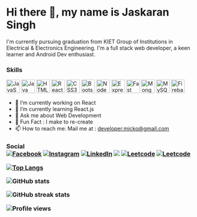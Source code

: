### <h1>Hi there 👋, my name is Jaskaran Singh 
I'm currently pursuing graduation from KIET Group of Institutions in Electrical & Electronics Engineering. I'm a full stack web developer, a keen learner and Android Dev enthusiast.
	
### Skills

<p align="left">
<a href="https://developer.mozilla.org/en-US/docs/Web/JavaScript" target="_blank" rel="noreferrer"><img src="https://raw.githubusercontent.com/danielcranney/readme-generator/main/public/icons/skills/javascript-colored.svg" width="36" height="36" alt="JavaScript" /></a>
<a href="https://www.oracle.com/java/" target="_blank" rel="noreferrer"><img src="https://raw.githubusercontent.com/danielcranney/readme-generator/main/public/icons/skills/java-colored.svg" width="36" height="36" alt="Java" /></a>
<a href="https://developer.mozilla.org/en-US/docs/Glossary/HTML5" target="_blank" rel="noreferrer"><img src="https://raw.githubusercontent.com/danielcranney/readme-generator/main/public/icons/skills/html5-colored.svg" width="36" height="36" alt="HTML5" /></a>
<a href="https://reactjs.org/" target="_blank" rel="noreferrer"><img src="https://raw.githubusercontent.com/danielcranney/readme-generator/main/public/icons/skills/react-colored.svg" width="36" height="36" alt="React" /></a>
<a href="https://www.w3.org/TR/CSS/#css" target="_blank" rel="noreferrer"><img src="https://raw.githubusercontent.com/danielcranney/readme-generator/main/public/icons/skills/css3-colored.svg" width="36" height="36" alt="CSS3" /></a>
<a href="https://getbootstrap.com/" target="_blank" rel="noreferrer"><img src="https://raw.githubusercontent.com/danielcranney/readme-generator/main/public/icons/skills/bootstrap-colored.svg" width="36" height="36" alt="Bootstrap" /></a>
<a href="https://nodejs.org/en/" target="_blank" rel="noreferrer"><img src="https://raw.githubusercontent.com/danielcranney/readme-generator/main/public/icons/skills/nodejs-colored.svg" width="36" height="36" alt="NodeJS" /></a>
<a href="https://expressjs.com/" target="_blank" rel="noreferrer"><img src="https://raw.githubusercontent.com/danielcranney/readme-generator/main/public/icons/skills/express-colored.svg" width="36" height="36" alt="Express" /></a>
<a href="https://fastapi.tiangolo.com/" target="_blank" rel="noreferrer"><img src="https://raw.githubusercontent.com/danielcranney/readme-generator/main/public/icons/skills/fastapi-colored.svg" width="36" height="36" alt="Fast API" /></a>
<a href="https://www.mongodb.com/" target="_blank" rel="noreferrer"><img src="https://raw.githubusercontent.com/danielcranney/readme-generator/main/public/icons/skills/mongodb-colored.svg" width="36" height="36" alt="MongoDB" /></a>
<a href="https://www.mysql.com/" target="_blank" rel="noreferrer"><img src="https://raw.githubusercontent.com/danielcranney/readme-generator/main/public/icons/skills/mysql-colored.svg" width="36" height="36" alt="MySQL" /></a>
<a href="https://firebase.google.com/" target="_blank" rel="noreferrer"><img src="https://raw.githubusercontent.com/danielcranney/readme-generator/main/public/icons/skills/firebase-colored.svg" width="36" height="36" alt="Firebase" /></a>
</p>
	
	
- 🔭 I’m currently working on React 
- 🌱 I’m currently learning React.js 
- 💬 Ask me about Web Development 
- 🤟 Fun Fact : I make to re-create	
- 📫 How to reach me: Mail me at : developer.micko@gmail.com 
	
<h3>Social
<div>
<a  href="https://www.facebook.com/profile.php?id=100041770744715" target="_blank"><img alt="Facebook" src=https://img.shields.io/badge/Facebook-%23FF0000.svg?style=for-the-badge&logo=Facebook&logoColor=white /></a>
<a  href="https://www.instagram.com/iamjsmofficial/" target="_blank"><img alt="Instagram" src=https://img.shields.io/badge/Instagram-%23FF0000.svg?style=for-the-badge&logo=Instagram&logoColor=white /></a>
<a  href=https://www.linkedin.com/in/jaskaran-techno/ target="_blank"><img alt="LinkedIn" src="https://img.shields.io/badge/linkedin%20-%230077B5.svg?&style=for-the-badge&logo=linkedin&logoColor=white" /></a>
<a href="https://twitter.com/mejaskaransingh" target="_blank"><img src="https://img.shields.io/badge/twitter-%2300acee.svg?&style=for-the-badge&logo=twitter&logoColor=white&alt=twitter" /></a>
<a  href="https://leetcode.com/Jaskaran-Techno/" target="_blank"><img alt="Leetcode" src=https://img.shields.io/badge/Leetcode-%23FF0000.svg?style=for-the-badge&logo=Leetcode&logoColor=White /></a>
<a  href="https://discord.com/Jaskaran Singh#9242" target="_blank"><img alt="Leetcode" src=https://img.shields.io/badge/Discord-5865F2?style=for-the-badge&logo=discord&logoColor=white /></a>
</div>  
  
  <div>
  

[![Top Langs](https://github-readme-stats.vercel.app/api/top-langs/?username=Jaskaran-Techno)](https://github.com/anuraghazra/github-readme-stats)

![GitHub stats](https://github-readme-stats.vercel.app/api?username=Jaskaran-Techno&show_icons=true&count_private=true)  

![GitHub streak stats](https://github-readme-streak-stats.herokuapp.com/?user=Jaskaran-Techno)  

![Profile views](https://gpvc.arturio.dev/Jaskaran-Techno)  
